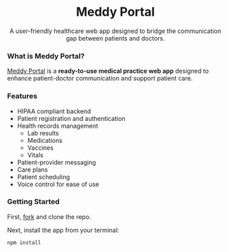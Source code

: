 <h1 align="center">Meddy Portal</h1>
<p align="center">A user-friendly healthcare web app designed to bridge the communication gap between patients and doctors.</p>
<p align="center">


### What is Meddy Portal?

[Meddy Portal](https://meddyportal.com/) is a **ready-to-use medical practice web app** designed to enhance patient-doctor communication and support patient care. 

### Features
 
- HIPAA compliant backend
- Patient registration and authentication
- Health records management
  - Lab results
  - Medications
  - Vaccines
  - Vitals
- Patient-provider messaging
- Care plans
- Patient scheduling
- Voice control for ease of use

 

### Getting Started

First, [fork](https://github.com/meddy/meddyportal/fork) and clone the repo.

Next, install the app from your terminal:

```bash
npm install

